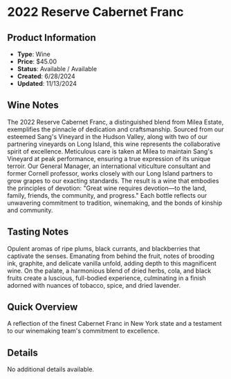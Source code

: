 # 2022 Reserve Cabernet Franc

## Product Information
- **Type**: Wine
- **Price**: $45.00
- **Status**: Available / Available
- **Created**: 6/28/2024
- **Updated**: 11/13/2024

## Wine Notes
The 2022 Reserve Cabernet Franc, a distinguished blend from Milea Estate, exemplifies the pinnacle of dedication and craftsmanship. Sourced from our esteemed Sang's Vineyard in the Hudson Valley, along with two of our partnering vineyards on Long Island, this wine represents the collaborative spirit of excellence. Meticulous care is taken at Milea to maintain Sang's Vineyard at peak performance, ensuring a true expression of its unique terroir. Our General Manager, an international viticulture consultant and former Cornell professor, works closely with our Long Island partners to grow grapes to our exacting standards. The result is a wine that embodies the principles of devotion: "Great wine requires devotion—to the land, family, friends, the community, and progress." Each bottle reflects our unwavering commitment to tradition, winemaking, and the bonds of kinship and community.


## Tasting Notes
Opulent aromas of ripe plums, black currants, and blackberries that captivate the senses. Emanating from behind the fruit, notes of brooding ink, graphite, and delicate vanilla unfold, adding depth to this magnificent wine. On the palate, a harmonious blend of dried herbs, cola, and black fruits create a luscious, full-bodied experience, culminating in a finish adorned with nuances of tobacco, spice, and dried lavender.




## Quick Overview
A reflection of the finest Cabernet Franc in New York state and a testament to our winemaking team's commitment to excellence.

## Details
No additional details available.
